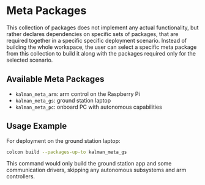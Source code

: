 # Meta Packages

This collection of packages does not implement any actual functionality, but rather declares dependencies on specific sets of packages, that are required together in a specific specific deployment scenario. Instead of building the whole workspace, the user can select a specific meta package from this collection to build it along with the packages required only for the selected scenario.

## Available Meta Packages

- `kalman_meta_arm`: arm control on the Raspberry Pi
- `kalman_meta_gs`: ground station laptop
- `kalman_meta_pc`: onboard PC with autonomous capabilities

## Usage Example

For deployment on the ground station laptop:

```bash
colcon build --packages-up-to kalman_meta_gs
```

This command would only build the ground station app and some communication drivers, skipping any autonomous subsystems and arm controllers.
